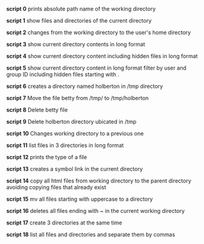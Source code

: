 **script 0** prints absolute path name of the working directory

**script 1** show files and directories of the current directory

**script 2** changes from the working directory to the user's home directory

**script 3** show current directory contents in long format

**script 4** show current directory content including hidden files in long format

**script 5** show current directory content in long format filter by user and group ID including hidden files starting with .

**script 6** creates a directory named holberton in /tmp directory

**script 7** Move the file betty from /tmp/ to /tmp/holberton

**script 8** Delete betty file

**script 9** Delete holberton directory ubicated in /tmp

**script 10** Changes working directory to a previous one

**script 11** list files in 3 directories in long format

**script 12** prints the type of a file

**script 13** creates a symbol link in the current directory

**script 14** copy all html files from working directory to the parent directory avoiding copying files that already exist

**script 15** mv all files starting with uppercase to a directory

**script 16** deletes all files ending with ~ in the current working directory

**script 17** create 3 directories at the same time

**script 18** list all files and directories and separate them by commas  
